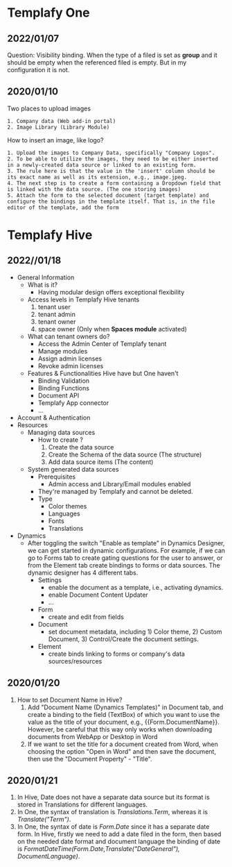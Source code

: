 #   Templafy One

## 2022/01/07

Question: Visibility binding. When the type of a filed is set as **group** and it should be empty when the referenced filed is empty. But in my configuration it is not.

## 2020/01/10

Two places to upload images
    
    1. Company data (Web add-in portal)
    2. Image Library (Library Module)

How to insert an image, like logo?

    1. Upload the images to Company Data, specifically "Company Logos".
    2. To be able to utilize the images, they need to be either inserted in a newly-created data source or linked to an existing form. 
    3. The rule here is that the value in the 'insert' column should be its exact name as well as its extension, e.g., image.jpeg.
    4. The next step is to create a form containing a Dropdown field that is linked with the data source. (The one storing images)
    5. Attach the form to the selected document (target template) and configure the bindings in the template itself. That is, in the file editor of the template, add the form


#   Templafy Hive

## 2022//01/18
- General Information
    - What is it?
      - Having modular design offers exceptional flexibility
    - Access levels in Templafy Hive tenants
        1. tenant user
        2. tenant admin
        3. tenant owner
        4. space owner (Only when **Spaces module** activated)
    - What can tenant owners do?
      - Access the Admin Center of Templafy tenant
      - Manage modules
      - Assign admin licenses
      - Revoke admin licenses
    - Features & Functionalities Hive have but One haven't
      - Binding Validation
      - Binding Functions
      - Document API
      - Templafy App connector
      - ...
- Account & Authentication
- Resources
  - Managing data sources
    - How to create ? 
        1.  Create the data source
        2.  Create the Schema of the data source (The structure)
        3.  Add data source items (The content)
  - System generated data sources
    - Prerequisites
      - Admin access and Library/Email modules enabled
    - They're managed by Templafy and cannot be deleted.
    - Type
      - Color themes
      - Languages
      - Fonts
      - Translations
- Dynamics
  - After toggling the switch "Enable as template" in Dynamics Designer, we can get started in dynamic configurations. For example, if we can go to Forms tab to create gating questions for the user to answer, or from the Element tab create bindings to forms or data sources. The dynamic designer has 4 different tabs.
    - Settings
      - enable the document as a template, i.e., activating dynamics.
      - enable Document Content Updater
      - ...
    - Form
      - create and edit from fields
    - Document
      - set document metadata, including 1) Color theme, 2) Custom Document, 3) Control/Create the document settings.
    - Element
      - create binds linking to forms or company's data sources/resources

## 2020/01/20

  1. How to set Document Name in Hive?
     1. Add "Document Name (Dynamics Templates)" in Document tab, and create a binding to the field (TextBox) of which you want to use the value as the title of your document, e.g., {{Form.DocumentName}}. However, be careful that this way only works when downloading documents from WebApp or Desktop in Word
     2. If we want to set the title for a document created from Word, when choosing the option "Open in Word" and then save the document, then use the "Document Property" - "Title".

## 2020/01/21

  1. In Hive, Date does not have a separate data source but its format is stored in Translations for different languages.
  2. In One, the syntax of translation is *Translations.Term*, whereas it is *Translate("Term")*.
  3. In One, the syntax of date is *Form.Date* since it has a separate date form. In Hive, firstly we need to add a date filed in the form, then based on the needed date format and document language the binding of date is *FormatDateTime(Form.Date,Translate("DateGeneral"), DocumentLanguage)*.